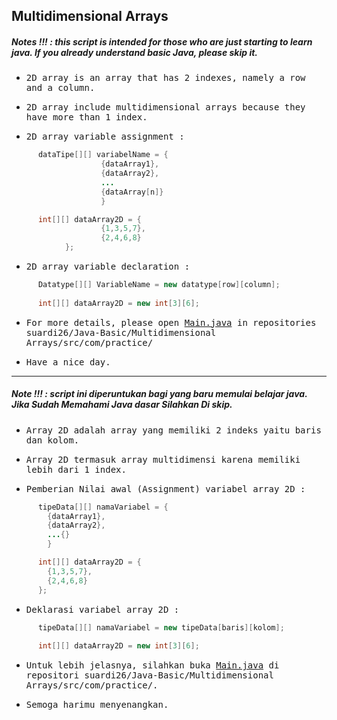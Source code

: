 ## Multidimensional Arrays
##### Notes !!! : this script is intended for those who are just starting to learn java. If you already understand basic Java, please skip it.

- <samp>2D array is an array that has 2 indexes, namely a row and a column.</samp>

- <samp>2D array include multidimensional arrays because they have more than 1 index.</samp>

- <samp>2D array variable assignment :</samp> 
      
```java
      dataTipe[][] variabelName = {
                    {dataArray1},
                    {dataArray2},
                    ...
                    {dataArray[n]}
                    }

      int[][] dataArray2D = {
                    {1,3,5,7},
                    {2,4,6,8}
            };
```

- <samp>2D array variable declaration :</samp>

```java
      Datatype[][] VariableName = new datatype[row][column];
      
      int[][] dataArray2D = new int[3][6];
```

- <samp>For more details, please open [Main.java](https://github.com/suardi26/Java-Basic/blob/main/Multidimensional%20Arrays/src/com/ptactice/Main.java) in repositories suardi26/Java-Basic/Multidimensional Arrays/src/com/practice/</samp>

- <samp>Have a nice day.</samp>

---

##### Note !!! : script ini diperuntukan bagi yang baru memulai belajar java. Jika Sudah Memahami Java dasar Silahkan Di skip.


- <samp>Array 2D adalah array yang memiliki 2 indeks yaitu baris dan kolom.</samp>

- <samp>Array 2D termasuk array multidimensi karena memiliki lebih dari 1 index.</samp>

- <samp>Pemberian Nilai awal (Assignment) variabel array 2D :</samp>

```java 
      tipeData[][] namaVariabel = {
        {dataArray1},
        {dataArray2},
        ...{}
        }

      int[][] dataArray2D = {
        {1,3,5,7},
        {2,4,6,8}
      }; 
```

- <samp>Deklarasi variabel array 2D :</samp>

```java
      tipeData[][] namaVariabel = new tipeData[baris][kolom];
      
      int[][] dataArray2D = new int[3][6];
```

- <samp>Untuk lebih jelasnya, silahkan buka [Main.java](https://github.com/suardi26/Java-Basic/blob/main/Multidimensional%20Arrays/src/com/ptactice/Main.java) di repositori suardi26/Java-Basic/Multidimensional Arrays/src/com/practice/.</samp>

- <samp>Semoga harimu menyenangkan.</samp>
